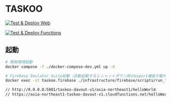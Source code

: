 # TASKOO

[![Test & Deploy Web](https://github.com/undefeated-davout/taskoo/actions/workflows/test-deploy-web.yml/badge.svg)](https://github.com/undefeated-davout/taskoo/actions/workflows/test-deploy-web.yml)

[![Test & Deploy Functions](https://github.com/undefeated-davout/taskoo/actions/workflows/test-deploy-functions.yml/badge.svg)](https://github.com/undefeated-davout/taskoo/actions/workflows/test-deploy-functions.yml)

## 起動

```bash
# 開発環境起動
docker compose -f ./docker-compose-dev.yml up -d

# Firebase Emulator Suite起動（自動起動するとシャットダウン時のexport機能が動作しないため手動起動）
docker exec -it taskoo.firebase ./infrastructure/firebase/scripts/run_firebase_emulators.sh

// http://0.0.0.0:5001/taskoo-davout-v1/asia-northeast1/helloWorld
// https://asia-northeast1-taskoo-davout-v1.cloudfunctions.net/helloWorld
```
